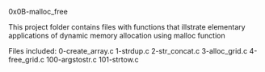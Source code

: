 0x0B-malloc_free

This project folder contains files with functions that illstrate elementary applications of dynamic memory allocation using malloc function

Files included:
	0-create_array.c
	1-strdup.c
	2-str_concat.c
	3-alloc_grid.c
	4-free_grid.c
	100-argstostr.c
	101-strtow.c
